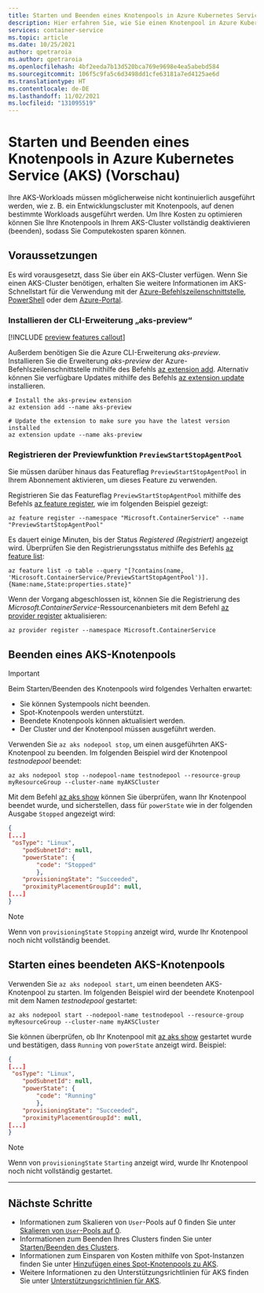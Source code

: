 ```yaml
---
title: Starten und Beenden eines Knotenpools in Azure Kubernetes Service (AKS) (Vorschau)
description: Hier erfahren Sie, wie Sie einen Knotenpool in Azure Kubernetes Service (AKS) starten oder beenden.
services: container-service
ms.topic: article
ms.date: 10/25/2021
author: qpetraroia
ms.author: qpetraroia
ms.openlocfilehash: 4bf2eeda7b13d520bca769e9698e4ea5abebd584
ms.sourcegitcommit: 106f5c9fa5c6d3498dd1cfe63181a7ed4125ae6d
ms.translationtype: HT
ms.contentlocale: de-DE
ms.lasthandoff: 11/02/2021
ms.locfileid: "131095519"
---
```

# <a name="start-and-stop-an-azure-kubernetes-service-aks-node-pool-preview"></a>Starten und Beenden eines Knotenpools in Azure Kubernetes Service (AKS) (Vorschau)

Ihre AKS-Workloads müssen möglicherweise nicht kontinuierlich ausgeführt werden, wie z. B. ein Entwicklungscluster mit Knotenpools, auf denen bestimmte Workloads ausgeführt werden. Um Ihre Kosten zu optimieren können Sie Ihre Knotenpools in Ihrem AKS-Cluster vollständig deaktivieren (beenden), sodass Sie Computekosten sparen können.

## <a name="before-you-begin"></a>Voraussetzungen

Es wird vorausgesetzt, dass Sie über ein AKS-Cluster verfügen. Wenn Sie einen AKS-Cluster benötigen, erhalten Sie weitere Informationen im AKS-Schnellstart für die Verwendung mit der [Azure-Befehlszeilenschnittstelle][aks-quickstart-cli], [PowerShell][kubernetes-walkthrough-powershell] oder dem [Azure-Portal][aks-quickstart-portal].

### <a name="install-aks-preview-cli-extension"></a>Installieren der CLI-Erweiterung „aks-preview“

[!INCLUDE [preview features callout](./includes/preview/preview-callout.md)]

Außerdem benötigen Sie die Azure CLI-Erweiterung *aks-preview*. Installieren Sie die Erweiterung *aks-preview* der Azure-Befehlszeilenschnittstelle mithilfe des Befehls [az extension add][az-extension-add]. Alternativ können Sie verfügbare Updates mithilfe des Befehls [az extension update][az-extension-update] installieren.

```azurecli-interactive
# Install the aks-preview extension
az extension add --name aks-preview

# Update the extension to make sure you have the latest version installed
az extension update --name aks-preview
```

### <a name="register-the-previewstartstopagentpool-preview-feature"></a>Registrieren der Previewfunktion `PreviewStartStopAgentPool`

Sie müssen darüber hinaus das Featureflag `PreviewStartStopAgentPool` in Ihrem Abonnement aktivieren, um dieses Feature zu verwenden.

Registrieren Sie das Featureflag `PreviewStartStopAgentPool` mithilfe des Befehls [az feature register][az-feature-register], wie im folgenden Beispiel gezeigt:

```azurecli-interactive
az feature register --namespace "Microsoft.ContainerService" --name "PreviewStartStopAgentPool"
```

Es dauert einige Minuten, bis der Status *Registered (Registriert)* angezeigt wird. Überprüfen Sie den Registrierungsstatus mithilfe des Befehls [az feature list][az-feature-list]:

```azurecli-interactive
az feature list -o table --query "[?contains(name, 'Microsoft.ContainerService/PreviewStartStopAgentPool')].{Name:name,State:properties.state}"
```

Wenn der Vorgang abgeschlossen ist, können Sie die Registrierung des *Microsoft.ContainerService*-Ressourcenanbieters mit dem Befehl [az provider register][az-provider-register] aktualisieren:

```azurecli-interactive
az provider register --namespace Microsoft.ContainerService
```

## <a name="stop-an-aks-node-pool"></a>Beenden eines AKS-Knotenpools

> [!IMPORTANT]
> Beim Starten/Beenden des Knotenpools wird folgendes Verhalten erwartet:
>
> * Sie können Systempools nicht beenden.
> * Spot-Knotenpools werden unterstützt.
> * Beendete Knotenpools können aktualisiert werden.
> * Der Cluster und der Knotenpool müssen ausgeführt werden.

Verwenden Sie `az aks nodepool stop`, um einen ausgeführten AKS-Knotenpool zu beenden. Im folgenden Beispiel wird der Knotenpool *testnodepool* beendet:

```azurecli-interactive
az aks nodepool stop --nodepool-name testnodepool --resource-group myResourceGroup --cluster-name myAKSCluster
```

Mit dem Befehl [az aks show][az-aks-show] können Sie überprüfen, wann Ihr Knotenpool beendet wurde, und sicherstellen, dass für `powerState` wie in der folgenden Ausgabe `Stopped` angezeigt wird:

```json
{
[...]
 "osType": "Linux",
    "podSubnetId": null,
    "powerState": {
        "code": "Stopped"
        },
    "provisioningState": "Succeeded",
    "proximityPlacementGroupId": null,
[...]
}
```

> [!NOTE]
> Wenn von `provisioningState` `Stopping` anzeigt wird, wurde Ihr Knotenpool noch nicht vollständig beendet.

## <a name="start-a-stopped-aks-node-pool"></a>Starten eines beendeten AKS-Knotenpools

Verwenden Sie `az aks nodepool start`, um einen beendeten AKS-Knotenpool zu starten. Im folgenden Beispiel wird der beendete Knotenpool mit dem Namen *testnodepool* gestartet:

```azurecli-interactive
az aks nodepool start --nodepool-name testnodepool --resource-group myResourceGroup --cluster-name myAKSCluster
```

Sie können überprüfen, ob Ihr Knotenpool mit [az aks show][az-aks-show] gestartet wurde und bestätigen, dass `Running` von `powerState` anzeigt wird. Beispiel:

```json
{
[...]
 "osType": "Linux",
    "podSubnetId": null,
    "powerState": {
        "code": "Running"
        },
    "provisioningState": "Succeeded",
    "proximityPlacementGroupId": null,
[...]
}
```

> [!NOTE]
> Wenn von `provisioningState` `Starting` anzeigt wird, wurde Ihr Knotenpool noch nicht vollständig gestartet.

---

## <a name="next-steps"></a>Nächste Schritte

- Informationen zum Skalieren von `User`-Pools auf 0 finden Sie unter [Skalieren von `User`-Pools auf 0](scale-cluster.md#scale-user-node-pools-to-0).
- Informationen zum Beenden Ihres Clusters finden Sie unter [Starten/Beenden des Clusters](start-stop-cluster.md).
- Informationen zum Einsparen von Kosten mithilfe von Spot-Instanzen finden Sie unter [Hinzufügen eines Spot-Knotenpools zu AKS](spot-node-pool.md).
- Weitere Informationen zu den Unterstützungsrichtlinien für AKS finden Sie unter [Unterstützungsrichtlinien für AKS](support-policies.md).

<!-- LINKS - external -->

<!-- LINKS - internal -->
[aks-quickstart-cli]: kubernetes-walkthrough.md
[aks-quickstart-portal]: kubernetes-walkthrough-portal.md
[install-azure-cli]: /cli/azure/install-azure-cli
[az-extension-add]: /cli/azure/extension#az_extension_add
[az-extension-update]: /cli/azure/extension#az_extension_update
[az-feature-register]: /cli/azure/feature#az_feature_register
[az-feature-list]: /cli/azure/feature#az_feature_list
[az-provider-register]: /cli/azure/provider#az_provider_register
[az-aks-show]: /cli/azure/aks#az_aks_show
[kubernetes-walkthrough-powershell]: kubernetes-walkthrough-powershell.md
[stop-azakscluster]: /powershell/module/az.aks/stop-azakscluster
[get-azakscluster]: /powershell/module/az.aks/get-azakscluster
[start-azakscluster]: /powershell/module/az.aks/start-azakscluster